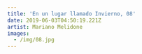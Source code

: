 ```yaml
---
title: 'En un lugar llamado Invierno, 08'
date: 2019-06-03T04:50:19.221Z
artist: Mariano Melidone
images:
  - /img/08.jpg
---
```


